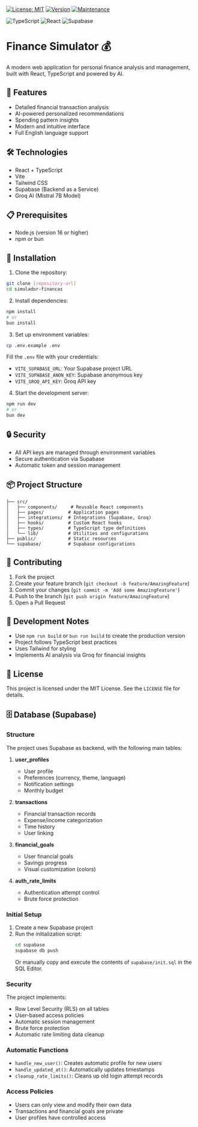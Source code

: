 [![License: MIT](https://img.shields.io/badge/License-MIT-yellow.svg)](https://opensource.org/licenses/MIT)
[![Version](https://img.shields.io/badge/version-1.0.0-blue.svg)](https://github.com/system32miro/AI-personal-finance-simulator)
[![Maintenance](https://img.shields.io/badge/Maintained%3F-yes-green.svg)](https://github.com/system32miro/AI-personal-finance-simulator/graphs/commit-activity)

![TypeScript](https://img.shields.io/badge/typescript-%23007ACC.svg?style=for-the-badge&logo=typescript&logoColor=white)
![React](https://img.shields.io/badge/react-%2320232a.svg?style=for-the-badge&logo=react&logoColor=%2361DAFB)
![Supabase](https://img.shields.io/badge/Supabase-3ECF8E?style=for-the-badge&logo=supabase&logoColor=white)

# Finance Simulator 💰

A modern web application for personal finance analysis and management, built with React, TypeScript and powered by AI.

## 🚀 Features

- Detailed financial transaction analysis
- AI-powered personalized recommendations
- Spending pattern insights
- Modern and intuitive interface
- Full English language support

## 🛠️ Technologies

- React + TypeScript
- Vite
- Tailwind CSS
- Supabase (Backend as a Service)
- Groq AI (Mistral 7B Model)

## 📋 Prerequisites

- Node.js (version 16 or higher)
- npm or bun

## 🔧 Installation

1. Clone the repository:
```bash
git clone [repository-url]
cd simulador-financas
```

2. Install dependencies:
```bash
npm install
# or
bun install
```

3. Set up environment variables:
```bash
cp .env.example .env
```
Fill the `.env` file with your credentials:
- `VITE_SUPABASE_URL`: Your Supabase project URL
- `VITE_SUPABASE_ANON_KEY`: Supabase anonymous key
- `VITE_GROQ_API_KEY`: Groq API key

4. Start the development server:
```bash
npm run dev
# or
bun dev
```

## 🔒 Security

- All API keys are managed through environment variables
- Secure authentication via Supabase
- Automatic token and session management

## 📦 Project Structure

```
├── src/
│   ├── components/     # Reusable React components
│   ├── pages/         # Application pages
│   ├── integrations/  # Integrations (Supabase, Groq)
│   ├── hooks/         # Custom React hooks
│   ├── types/         # TypeScript type definitions
│   └── lib/           # Utilities and configurations
├── public/            # Static resources
└── supabase/          # Supabase configurations
```

## 🤝 Contributing

1. Fork the project
2. Create your feature branch (`git checkout -b feature/AmazingFeature`)
3. Commit your changes (`git commit -m 'Add some AmazingFeature'`)
4. Push to the branch (`git push origin feature/AmazingFeature`)
5. Open a Pull Request

## 📝 Development Notes

- Use `npm run build` or `bun run build` to create the production version
- Project follows TypeScript best practices
- Uses Tailwind for styling
- Implements AI analysis via Groq for financial insights

## 📄 License

This project is licensed under the MIT License. See the `LICENSE` file for details.

## 🗄️ Database (Supabase)

### Structure
The project uses Supabase as backend, with the following main tables:

1. **user_profiles**
   - User profile
   - Preferences (currency, theme, language)
   - Notification settings
   - Monthly budget

2. **transactions**
   - Financial transaction records
   - Expense/income categorization
   - Time history
   - User linking

3. **financial_goals**
   - User financial goals
   - Savings progress
   - Visual customization (colors)

4. **auth_rate_limits**
   - Authentication attempt control
   - Brute force protection

### Initial Setup

1. Create a new Supabase project
2. Run the initialization script:
   ```bash
   cd supabase
   supabase db push
   ```
   Or manually copy and execute the contents of `supabase/init.sql` in the SQL Editor.

### Security

The project implements:
- Row Level Security (RLS) on all tables
- User-based access policies
- Automatic session management
- Brute force protection
- Automatic rate limiting data cleanup

### Automatic Functions

- `handle_new_user()`: Creates automatic profile for new users
- `handle_updated_at()`: Automatically updates timestamps
- `cleanup_rate_limits()`: Cleans up old login attempt records

### Access Policies

- Users can only view and modify their own data
- Transactions and financial goals are private
- User profiles have controlled access

